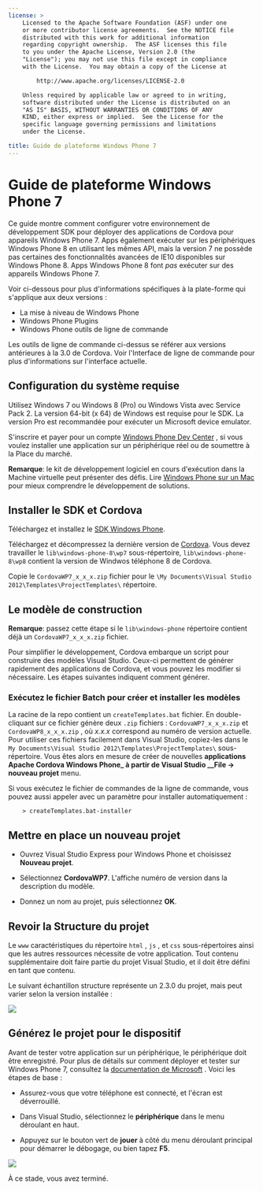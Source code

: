 ```yaml
---
license: >
    Licensed to the Apache Software Foundation (ASF) under one
    or more contributor license agreements.  See the NOTICE file
    distributed with this work for additional information
    regarding copyright ownership.  The ASF licenses this file
    to you under the Apache License, Version 2.0 (the
    "License"); you may not use this file except in compliance
    with the License.  You may obtain a copy of the License at

        http://www.apache.org/licenses/LICENSE-2.0

    Unless required by applicable law or agreed to in writing,
    software distributed under the License is distributed on an
    "AS IS" BASIS, WITHOUT WARRANTIES OR CONDITIONS OF ANY
    KIND, either express or implied.  See the License for the
    specific language governing permissions and limitations
    under the License.

title: Guide de plateforme Windows Phone 7
---
```


# Guide de plateforme Windows Phone 7

Ce guide montre comment configurer votre environnement de développement SDK pour déployer des applications de Cordova pour appareils Windows Phone 7. Apps également exécuter sur les périphériques Windows Phone 8 en utilisant les mêmes API, mais la version 7 ne possède pas certaines des fonctionnalités avancées de IE10 disponibles sur Windows Phone 8. Apps Windows Phone 8 font *pas* exécuter sur des appareils Windows Phone 7.

Voir ci-dessous pour plus d'informations spécifiques à la plate-forme qui s'applique aux deux versions :

*   La mise à niveau de Windows Phone
*   Windows Phone Plugins
*   Windows Phone outils de ligne de commande

Les outils de ligne de commande ci-dessus se référer aux versions antérieures à la 3.0 de Cordova. Voir l'Interface de ligne de commande pour plus d'informations sur l'interface actuelle.

## Configuration du système requise

Utilisez Windows 7 ou Windows 8 (Pro) ou Windows Vista avec Service Pack 2. La version 64-bit (x 64) de Windows est requise pour le SDK. La version Pro est recommandée pour exécuter un Microsoft device emulator.

S'inscrire et payer pour un compte [Windows Phone Dev Center][1] , si vous voulez installer une application sur un périphérique réel ou de soumettre à la Place du marché.

 [1]: http://dev.windowsphone.com/en-us/publish

**Remarque**: le kit de développement logiciel en cours d'exécution dans la Machine virtuelle peut présenter des défis. Lire [Windows Phone sur un Mac][2] pour mieux comprendre le développement de solutions.

 [2]: http://aka.ms/BuildaWP8apponaMac

## Installer le SDK et Cordova

Téléchargez et installez le [SDK Windows Phone][3].

 [3]: http://www.microsoft.com/download/en/details.aspx?displaylang=en&id=27570/

Téléchargez et décompressez la dernière version de [Cordova][4]. Vous devez travailler le `lib\windows-phone-8\wp7` sous-répertoire, `lib\windows-phone-8\wp8` contient la version de Windwos téléphone 8 de Cordova.

 [4]: http://phonegap.com/download

Copie le `CordovaWP7_x_x_x.zip` fichier pour le `\My Documents\Visual
Studio 2012\Templates\ProjectTemplates\` répertoire.

## Le modèle de construction

**Remarque**: passez cette étape si le `lib\windows-phone` répertoire contient déjà un `CordovaWP7_x_x_x.zip` fichier.

Pour simplifier le développement, Cordova embarque un script pour construire des modèles Visual Studio. Ceux-ci permettent de générer rapidement des applications de Cordova, et vous pouvez les modifier si nécessaire. Les étapes suivantes indiquent comment générer.

### Exécutez le fichier Batch pour créer et installer les modèles

La racine de la repo contient un `createTemplates.bat` fichier. En double-cliquant sur ce fichier génère deux `.zip` fichiers : `CordovaWP7_x_x_x.zip` et `CordovaWP8_x_x_x.zip` , où *x.x.x* correspond au numéro de version actuelle. Pour utiliser ces fichiers facilement dans Visual Studio, copiez-les dans le `My Documents\Visual Studio
2012\Templates\ProjectTemplates\` sous-répertoire. Vous êtes alors en mesure de créer de nouvelles **applications Apache Cordova Windows Phone_ à partir de Visual Studio __File → nouveau projet** menu.

Si vous exécutez le fichier de commandes de la ligne de commande, vous pouvez aussi appeler avec un paramètre pour installer automatiquement :

        > createTemplates.bat-installer
    

## Mettre en place un nouveau projet

*   Ouvrez Visual Studio Express pour Windows Phone et choisissez **Nouveau projet**.

*   Sélectionnez **CordovaWP7**. L'affiche numéro de version dans la description du modèle.

*   Donnez un nom au projet, puis sélectionnez **OK**.

## Revoir la Structure du projet

Le `www` caractéristiques du répertoire `html` , `js` , et `css` sous-répertoires ainsi que les autres ressources nécessite de votre application. Tout contenu supplémentaire doit faire partie du projet Visual Studio, et il doit être défini en tant que contenu.

Le suivant échantillon structure représente un 2.3.0 du projet, mais peut varier selon la version installée :

![][5]

 [5]: img/guide/platforms/wp8/projectStructure.png

## Générez le projet pour le dispositif

Avant de tester votre application sur un périphérique, le périphérique doit être enregistré. Pour plus de détails sur comment déployer et tester sur Windows Phone 7, consultez la [documentation de Microsoft][6] . Voici les étapes de base :

 [6]: http://msdn.microsoft.com/en-us/library/windowsphone/develop/ff402565(v=vs.105).aspx

*   Assurez-vous que votre téléphone est connecté, et l'écran est déverrouillé.

*   Dans Visual Studio, sélectionnez le **périphérique** dans le menu déroulant en haut.

*   Appuyez sur le bouton vert de **jouer** à côté du menu déroulant principal pour démarrer le débogage, ou bien tapez **F5**.

![][7]

 [7]: img/guide/platforms/wp7/wpd.png

À ce stade, vous avez terminé.